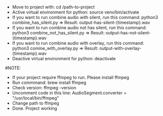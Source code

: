 - Move to project with: cd /path-to-project
- Active virtual environment for python: source venv/bin/activate
- If you want to run combine audio with silent, run this command: python3 combine_has_silent.py
=> Result: output-has-silent-{timestamp}.wav
- If you want to run combine audio not has silent, run this command: python3 combine_not_has_silent.py
=> Result: output-has-not-silent-{timestamp}.wav
- If you want to run combine audio with overlay, run this command: python3 comine_with_overlay.py
=> Result: output-with-overlay-{timestamp}.wav
- Deactive virtual environment for python: deactivate

#NOTE: 
- If your project require ffmpeg to run. Please install ffmpeg
- Run commmand: brew install ffmpeg
- Check version: ffmpeg -version
- Uncomment code in this line: AudioSegment.converter = "/usr/local/bin/ffmpeg"
- Change path to ffmpeg
- Done. Project working